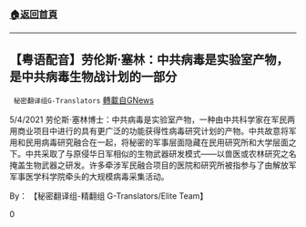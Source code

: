 ###  [:house:返回首頁](https://github.com/ourhimalayas/txt)
---

## 【粤语配音】劳伦斯⋅塞林：中共病毒是实验室产物，是中共病毒生物战计划的一部分
` 秘密翻译组G-Translators` [轉載自GNews](https://gnews.org/zh-hans/1192717/)

5/4/2021 劳伦斯⋅塞林博士：中共病毒是实验室产物，一种由中共科学家在军民两用商业项目中进行的具有更广泛的功能获得性病毒研究计划的产物。中共故意将军用和民用病毒研究融合在一起，将秘密的军事层面隐藏在民用研究所和大学层面之下。中共采取了与原侵华日军相似的生物武器研发模式——以兽医或农林研究之名掩盖生物武器之研发。许多牵涉军民融合项目的医院和研究所被指参与了由解放军军事医学科学院牵头的大规模病毒采集活动。

By： 【秘密翻译组-精翻组 G-Translators/Elite Team】

0
